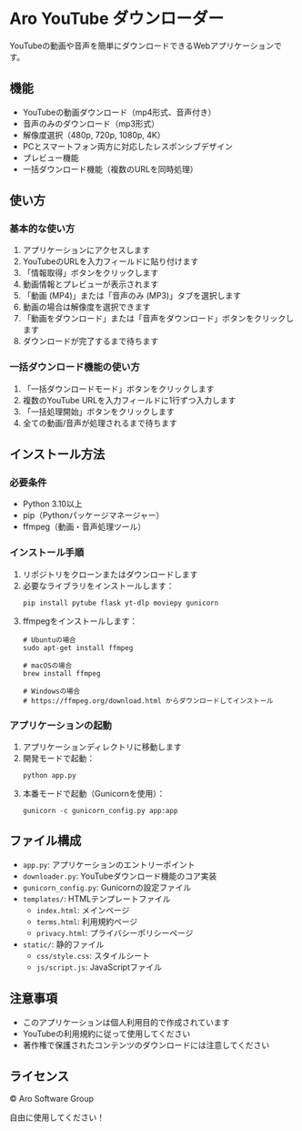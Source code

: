 # Aro YouTube ダウンローダー

YouTubeの動画や音声を簡単にダウンロードできるWebアプリケーションです。

## 機能

- YouTubeの動画ダウンロード（mp4形式、音声付き）
- 音声のみのダウンロード（mp3形式）
- 解像度選択（480p, 720p, 1080p, 4K）
- PCとスマートフォン両方に対応したレスポンシブデザイン
- プレビュー機能
- 一括ダウンロード機能（複数のURLを同時処理）

## 使い方

### 基本的な使い方

1. アプリケーションにアクセスします
2. YouTubeのURLを入力フィールドに貼り付けます
3. 「情報取得」ボタンをクリックします
4. 動画情報とプレビューが表示されます
5. 「動画 (MP4)」または「音声のみ (MP3)」タブを選択します
6. 動画の場合は解像度を選択できます
7. 「動画をダウンロード」または「音声をダウンロード」ボタンをクリックします
8. ダウンロードが完了するまで待ちます

### 一括ダウンロード機能の使い方

1. 「一括ダウンロードモード」ボタンをクリックします
2. 複数のYouTube URLを入力フィールドに1行ずつ入力します
3. 「一括処理開始」ボタンをクリックします
4. 全ての動画/音声が処理されるまで待ちます

## インストール方法

### 必要条件

- Python 3.10以上
- pip（Pythonパッケージマネージャー）
- ffmpeg（動画・音声処理ツール）

### インストール手順

1. リポジトリをクローンまたはダウンロードします
2. 必要なライブラリをインストールします：
   ```
   pip install pytube flask yt-dlp moviepy gunicorn
   ```
3. ffmpegをインストールします：
   ```
   # Ubuntuの場合
   sudo apt-get install ffmpeg
   
   # macOSの場合
   brew install ffmpeg
   
   # Windowsの場合
   # https://ffmpeg.org/download.html からダウンロードしてインストール
   ```

### アプリケーションの起動

1. アプリケーションディレクトリに移動します
2. 開発モードで起動：
   ```
   python app.py
   ```
3. 本番モードで起動（Gunicornを使用）：
   ```
   gunicorn -c gunicorn_config.py app:app
   ```

## ファイル構成

- `app.py`: アプリケーションのエントリーポイント
- `downloader.py`: YouTubeダウンロード機能のコア実装
- `gunicorn_config.py`: Gunicornの設定ファイル
- `templates/`: HTMLテンプレートファイル
  - `index.html`: メインページ
  - `terms.html`: 利用規約ページ
  - `privacy.html`: プライバシーポリシーページ
- `static/`: 静的ファイル
  - `css/style.css`: スタイルシート
  - `js/script.js`: JavaScriptファイル

## 注意事項

- このアプリケーションは個人利用目的で作成されています
- YouTubeの利用規約に従って使用してください
- 著作権で保護されたコンテンツのダウンロードには注意してください

## ライセンス

© Aro Software Group

自由に使用してください！
